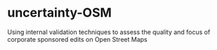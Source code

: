 # uncertainty-OSM
Using internal validation techniques to assess the quality and focus of corporate sponsored edits on Open Street Maps 

